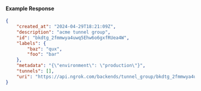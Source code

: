 <!-- Code generated for API Clients. DO NOT EDIT. -->

#### Example Response

```json
{
	"created_at": "2024-04-29T18:21:09Z",
	"description": "acme tunnel group",
	"id": "bkdtg_2fmmwya4uwq5Ehw6o6gxfRUea4W",
	"labels": {
		"baz": "qux",
		"foo": "bar"
	},
	"metadata": "{\"environment\": \"production\"}",
	"tunnels": [],
	"uri": "https://api.ngrok.com/backends/tunnel_group/bkdtg_2fmmwya4uwq5Ehw6o6gxfRUea4W"
}
```
